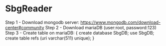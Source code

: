 # SbgReader
Step 1 - Download mongodb server: https://www.mongodb.com/download-center#community
Step 2 - Download mariaDB (user:root, password:123)
Step 3 - Create table on mariaDB:
{
create database SbgDB;
use SbgDB;
create table refs (uri varchar(511) unique);
}
